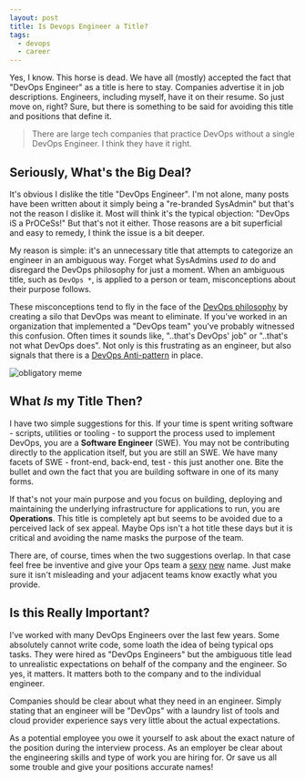 ```yaml
---
layout: post
title: Is Devops Engineer a Title?
tags:
  - devops
  - career
---
```

Yes, I know. This horse is dead. We have all (mostly) accepted the fact that "DevOps Engineer" as a title is here to stay.  Companies advertise it in job descriptions. Engineers, including myself, have it on their resume.  So just move on, right? Sure, but there is something to be said for avoiding this title and positions that define it.  

> There are large tech companies that practice DevOps without a single DevOps Engineer.  I think they have it right.

## Seriously, What's the Big Deal?
It's obvious I dislike the title "DevOps Engineer". I'm not alone, many posts have been written about it simply being a "re-branded SysAdmin" but that's not the reason I dislike it.  Most will think it's the typical objection: "DevOps iS a PrOCeSs!" But that's not it either. Those reasons are a bit superficial and easy to remedy, I think the issue is a bit deeper.

My reason is simple: it's an unnecessary title that attempts to categorize an engineer in an ambiguous way. Forget what SysAdmins _used to_ do and disregard the DevOps philosophy for just a moment.  When an ambiguous title, such as `DevOps *`, is applied to a person or team, misconceptions about their purpose follows. 

These misconceptions tend to fly in the face of the [DevOps philosophy](https://en.wikipedia.org/wiki/DevOps) by creating a silo that DevOps was meant to eliminate.  If you've worked in an organization that implemented a "DevOps team" you've probably witnessed this confusion.  Often times it sounds like, "..that's DevOps' job" or "..that's not what DevOps does". Not only is this frustrating as an engineer, but also signals that there is a [DevOps Anti-pattern](https://web.devopstopologies.com/#anti-type-b) in place.

![obligatory meme](https://i.redd.it/v96d297rszmy.jpg)

## What _Is_ my Title Then?
I have two simple suggestions for this.  If your time is spent writing software - scripts, utilities or tooling - to support the process used to implement DevOps, you are a **Software Engineer** (SWE). You may not be contributing directly to the application itself, but you are still an SWE.  We have many facets of SWE - front-end, back-end, test - this just another one.  Bite the bullet and own the fact that you are building software in one of its many forms.

If that's not your main purpose and you focus on building, deploying and maintaining the underlying infrastructure for applications to run, you are **Operations**. This title is completely apt but seems to be avoided due to a perceived lack of sex appeal. Maybe Ops isn't a hot title these days but it is critical and avoiding the name masks the purpose of the team.

There are, of course, times when the two suggestions overlap.  In that case feel free be inventive and give your Ops team a [sexy](https://engineering.fb.com/category/production-engineering/) [new](https://sre.google/) name.  Just make sure it isn't misleading and your adjacent teams know exactly what you provide.

## Is this Really Important?
I've worked with many DevOps Engineers over the last few years.  Some absolutely cannot write code, some loath the idea of being typical ops tasks.  They were hired as "DevOps Engineers" but the ambiguous title lead to unrealistic expectations on behalf of the company and the engineer.  So yes, it matters.  It matters both to the company and to the individual engineer.

Companies should be clear about what they need in an engineer. Simply stating that an engineer will be "DevOps" with a laundry list of tools and cloud provider experience says very little about the actual expectations.  

As a potential employee you owe it yourself to ask about the exact nature of the position during the interview process.  As an employer be clear about the engineering skills and type of work you are hiring for.  Or save us all some trouble and give your positions accurate names!

